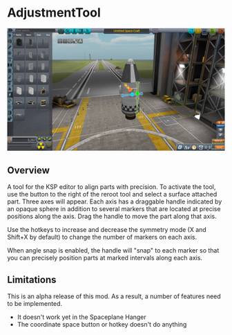 AdjustmentTool
==============

![Overview](Documentation/Overview.png)

Overview
--------

A tool for the KSP editor to align parts with precision. To activate the tool,
use the button to the right of the reroot tool and select a surface attached
part. Three axes will appear. Each axis has a draggable handle indicated by an
opaque sphere in addition to several markers that are located at precise
positions along the axis. Drag the handle to move the part along that axis.

Use the hotkeys to increase and decrease the symmetry mode (X and Shift+X by
default) to change the number of markers on each axis.

When angle snap is enabled, the handle will "snap" to each marker so that you
can precisely position parts at marked intervals along each axis.

Limitations
-----------

This is an alpha release of this mod. As a result, a number of features need to
be implemented.

- It doesn't work yet in the Spaceplane Hanger
- The coordinate space button or hotkey doesn't do anything
